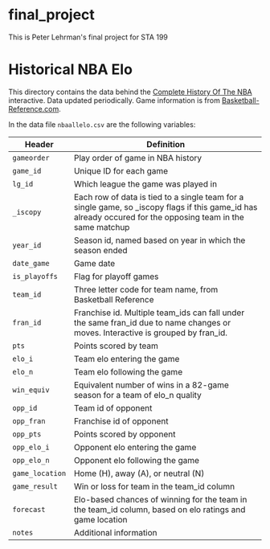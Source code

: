 # final_project

This is Peter Lehrman's final project for STA 199
# Historical NBA Elo

This directory contains the data behind the [Complete History Of The NBA](http://fivethirtyeight.com/interactives/the-complete-history-of-every-nba-team-by-elo) interactive. Data updated periodically. Game information is from [Basketball-Reference.com](http://www.basketball-reference.com/).

In the data file `nbaallelo.csv` are the following variables:

Header | Definition
---|---------
`gameorder` | Play order of game in NBA history
`game_id` | Unique ID for each game
`lg_id` | Which league the game was played in
`_iscopy` | Each row of data is tied to a single team for a single game, so _iscopy flags if this game_id has already occured for the opposing team in the same matchup
`year_id` | Season id, named based on year in which the season ended
`date_game` | Game date
`is_playoffs` | Flag for playoff games
`team_id` | Three letter code for team name, from Basketball Reference
`fran_id` | Franchise id. Multiple team_ids can fall under the same fran_id due to name changes or moves. Interactive is grouped by fran_id.
`pts` | Points scored by team
`elo_i` | Team elo entering the game
`elo_n` | Team elo following the game
`win_equiv` | Equivalent number of wins in a 82-game season for a team of elo_n quality
`opp_id` | Team id of opponent
`opp_fran` | Franchise id of opponent
`opp_pts` | Points scored by opponent
`opp_elo_i` | Opponent elo entering the game
`opp_elo_n` | Opponent elo following the game
`game_location` | Home (H), away (A), or neutral (N)
`game_result` | Win or loss for team in the team_id column
`forecast` | Elo-based chances of winning for the team in the team_id column, based on elo ratings and game location
`notes` | Additional information
